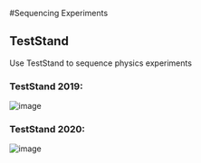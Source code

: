 #Sequencing Experiments

## TestStand
Use TestStand to sequence physics experiments
### TestStand 2019:
![image](https://github.com/levylabpitt/TestStand/assets/26659428/72d87bdb-1266-41e9-a49a-7c4637df5aa5)

### TestStand 2020:
![image](https://github.com/levylabpitt/TestStand/assets/26659428/5b266181-f447-4718-bc26-efdaee47af8f)

